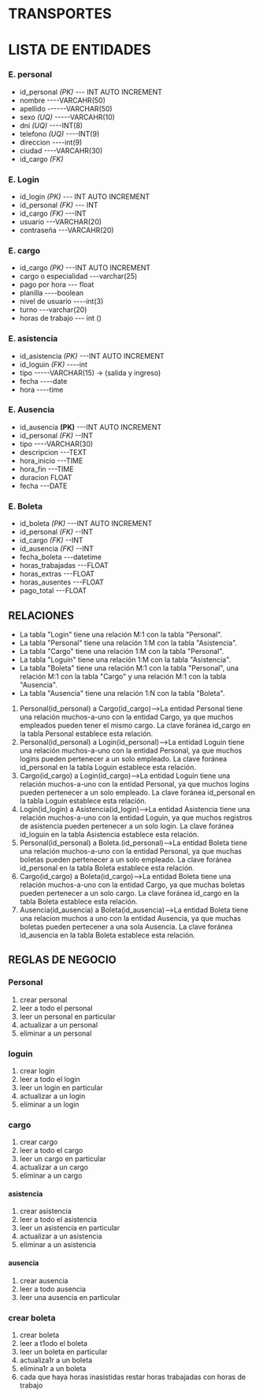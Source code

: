 # TRANSPORTES
# LISTA DE ENTIDADES

### E. personal 
- id_personal *(PK)*  --- INT AUTO INCREMENT
- nombre   ----VARCAHR(50)
- apellido ------VARCHAR(50)
- sexo  *(UQ)*  -----VARCAHR(10) 
- dni *(UQ)*  ----INT(8)
- telefono *(UQ)* ----INT(9)
- direccion ----int(9)
- ciudad ----VARCAHR(30)
- id_cargo *(FK)*


### E. Login
- id_login *(PK)*  --- INT AUTO INCREMENT
- id_personal  *(FK)* --- INT
- id_cargo *(FK)* ---INT
- usuario   ---VARCHAR(20)
- contraseña ---VARCAHR(20)



### E. cargo
- id_cargo *(PK)* ---INT AUTO INCREMENT
- cargo o especialidad ---varchar(25) 
- pago por hora --- float
- planilla ----boolean
- nivel de usuario ----int(3)
- turno ---varchar(20)
- horas de trabajo --- int ()
  

### E. asistencia 
- id_asistencia *(PK)* ---INT AUTO INCREMENT  
- id_loguin *(FK)* ----int
- tipo -----VARCHAR(15)  -> (salida y ingreso) 
- fecha ----date 
- hora ----time

### E. Ausencia
- id_ausencia **(PK)** ---INT AUTO INCREMENT
- id_personal *(FK)* --INT
- tipo ----VARCHAR(30)
- descripcion ---TEXT
- hora_inicio ---TIME
- hora_fin ---TIME
- duracion FLOAT
- fecha ---DATE


### E. Boleta 
- id_boleta *(PK)* ---INT AUTO INCREMENT
- id_personal *(FK)* --INT
- id_cargo *(FK)* --INT
- id_ausencia *(FK)* --INT
- fecha_boleta ---datetime
- horas_trabajadas ---FLOAT
- horas_extras ---FLOAT
- horas_ausentes ---FLOAT
- pago_total ---FLOAT
 

## RELACIONES
- La tabla "Login" tiene una relación M:1 con la tabla "Personal".
- La tabla "Personal" tiene una relación 1:M con la tabla "Asistencia".
- La tabla "Cargo" tiene una relación 1:M con la tabla "Personal".
- La tabla "Loguin" tiene una relación 1:M con la tabla "Asistencia".
- La tabla "Boleta" tiene una relación M:1 con la tabla "Personal", una relación M:1 con la tabla "Cargo" y una relación M:1 con la tabla "Ausencia".
- La tabla "Ausencia" tiene una relación 1:N con la tabla "Boleta".


1. Personal(id_personal) a Cargo(id_cargo)-->La entidad Personal tiene una relación muchos-a-uno con la entidad Cargo, ya que muchos empleados pueden tener el mismo cargo. La clave foránea id_cargo en la tabla Personal establece esta relación.
2. Personal(id_personal) a Login(id_personal)-->La entidad Loguin tiene una relación muchos-a-uno con la entidad Personal, ya que muchos logins pueden pertenecer a un solo empleado. La clave foránea id_personal en la tabla Loguin establece esta relación.
3. Cargo(id_cargo) a Login(id_cargo)-->La entidad Loguin tiene una relación muchos-a-uno con la entidad Personal, ya que muchos logins pueden pertenecer a un solo empleado. La clave foránea id_personal en la tabla Loguin establece esta relación.
4. Login(id_login) a Asistencia(id_login)-->La entidad Asistencia tiene una relación muchos-a-uno con la entidad Loguin, ya que muchos registros de asistencia pueden pertenecer a un solo login. La clave foránea id_loguin en la tabla Asistencia establece esta relación.
5. Personal(id_personal) a Boleta.(id_personal)-->La entidad Boleta tiene una relación muchos-a-uno con la entidad Personal, ya que muchas boletas pueden pertenecer a un solo empleado. La clave foránea id_personal en la tabla Boleta establece esta relación.
6. Cargo(id_cargo) a Boleta(id_cargo)-->La entidad Boleta tiene una relación muchos-a-uno con la entidad Cargo, ya que muchas boletas pueden pertenecer a un solo cargo. La clave foránea id_cargo en la tabla Boleta establece esta relación.
7. Ausencia(id_ausencia) a Boleta(id_ausencia)-->La entidad Boleta tiene una relacion muchos a uno con la entidad Ausencia, ya que muchas boletas pueden pertecener a una sola Ausencia.  La clave foránea id_ausencia en la tabla Boleta establece esta relación.




## REGLAS DE NEGOCIO

### Personal
1. crear personal 
2. leer a todo el personal
3. leer un personal en particular
4. actualizar a un personal 
5. eliminar a un personal 

### loguin
1. crear login 
2. leer a todo el login
3. leer un login en particular
4. actualizar a un login 
5. eliminar a un login  

### cargo
1. crear cargo 
2. leer a todo el cargo
3. leer un cargo en particular
4. actualizar a un cargo 
5. eliminar a un cargo 

#### asistencia

1. crear asistencia 
2. leer a todo el asistencia
3. leer un asistencia en particular
4. actualizar a un asistencia 
5. eliminar a un asistencia 

#### ausencia

1. crear ausencia
2. leer a todo ausencia
3. leer una ausencia en particular


### crear boleta 
1. crear boleta 
2. leer a t1odo el boleta
3. leer un boleta en particular
4. actualiza1r a un boleta 
5. elimina1r a un boleta 
6. cada que haya horas inasistidas restar horas trabajadas con horas de trabajo